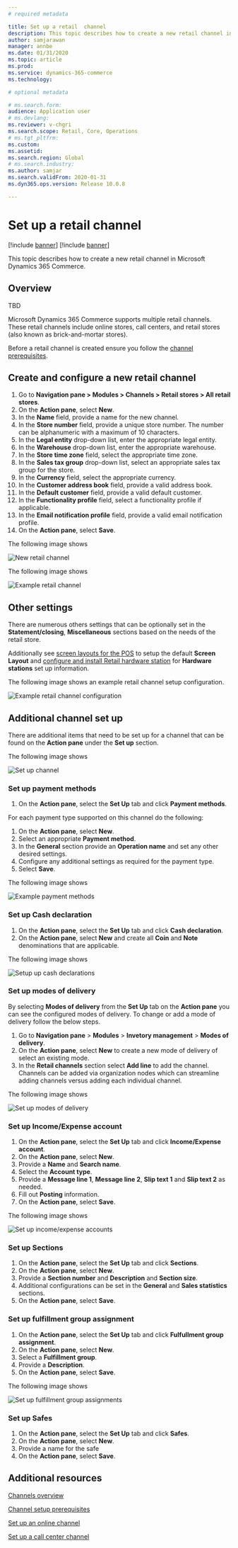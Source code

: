 ```yaml
---
# required metadata

title: Set up a retail  channel
description: This topic describes how to create a new retail channel in Microsoft Dynamics 365 Commerce.
author: samjarawan
manager: annbe
ms.date: 01/31/2020
ms.topic: article
ms.prod: 
ms.service: dynamics-365-commerce
ms.technology: 

# optional metadata

# ms.search.form: 
audience: Application user
# ms.devlang: 
ms.reviewer: v-chgri
ms.search.scope: Retail, Core, Operations
# ms.tgt_pltfrm: 
ms.custom: 
ms.assetid: 
ms.search.region: Global
# ms.search.industry: 
ms.author: samjar
ms.search.validFrom: 2020-01-31
ms.dyn365.ops.version: Release 10.0.8

---
```

# Set up a retail channel

[!include [banner](../includes/preview-banner.md)]
[!include [banner](../includes/banner.md)]

This topic describes how to create a new retail channel in Microsoft Dynamics 365 Commerce.

## Overview
TBD

Microsoft Dynamics 365 Commerce supports multiple retail channels. These retail channels include online stores, call centers, and retail stores (also known as brick-and-mortar stores).

Before a retail channel is created ensure you follow the [channel prerequisites](channels-prerequisites.md).

## Create and configure a new retail channel

1. Go to **Navigation pane \> Modules \> Channels \> Retail stores \> All retail stores**.
1. On the **Action pane**, select **New**.
1. In the **Name** field, provide a name for the new channel.
1. In the **Store number** field, provide a unique store number. The number can be alphanumeric with a maximum of 10 characters.
1. In the **Legal entity** drop-down list, enter the appropriate legal entity.
1. In the **Warehouse** drop-down list, enter the appropriate warehouse.
1. In the **Store time zone** field, select the appropriate time zone.
1. In the **Sales tax group** drop-down list, select an appropriate sales tax group for the store.
1. In the **Currency** field, select the appropriate currency.
1. In the **Customer address book** field, provide a valid address book.
1. In the **Default customer** field, provide a valid default customer.
1. In the **Functionality profile** field, select a functionality profile if applicable.
1. In the **Email notification profile** field, provide a valid email notification profile.
1. On the **Action pane**, select **Save**.

The following image shows

![New retail channel](media/channel-setup-retail-1.png)

The following image shows

![Example retail channel](media/channel-setup-retail-2.png)

## Other settings

There are numerous others settings that can be optionally set in the **Statement/closing**, **Miscellaneous** sections based on the needs of the retail store.

Additionally see [screen layouts for the POS](https://docs.microsoft.com/en-us/dynamics365/retail/pos-screen-layouts?toc=/dynamics365/commerce/toc.json) to setup the default **Screen Layout** and [configure and install Retail hardware station](https://docs.microsoft.com/en-us/dynamics365/retail/retail-hardware-station-configuration-installation) for **Hardware stations** set up information.

The following image shows an example retail channel setup configuration.

![Example retail channel configuration](media/channel-setup-retail-3.png)

## Additional channel set up
There are additional items that need to be set up for a channel that can be found on the **Action pane** under the **Set up** section.

The following image shows

![Set up channel](media/channel-setup-retail-4.png)

### Set up payment methods

1. On the **Action pane**, select the **Set Up** tab and click **Payment methods**.

For each payment type supported on this channel do the following:
1. On the **Action pane**, select **New**.
1. Select an appropriate **Payment method**.
1. In the **General** section provide an **Operation name** and set any other desired settings.
1. Configure any additional settings as required for the payment type.
1. Select **Save**.

The following image shows

![Example payment methods](media/channel-setup-retail-5.png)

### Set up Cash declaration

1. On the **Action pane**, select the **Set Up** tab and click **Cash declaration**.
1. On the **Action pane**, select **New** and create all **Coin** and **Note** denominations that are applicable.

The following image shows

![Setup up cash declarations](media/channel-setup-retail-6.png)

### Set up modes of delivery

By selecting **Modes of delivery** from the **Set Up** tab on the **Action pane** you can see the configured modes of delivery.  To change or add a mode of delivery follow the below steps.

1. Go to **Navigation pane** > **Modules** > **Invetory management** > **Modes of delivery**.
1. On the **Action pane**, select **New** to create a new mode of delivery of select an existing mode.
1. In the **Retail channels** section select **Add line** to add the channel.  Channels can be added via organization nodes which can streamline adding channels versus adding each individual channel.

The following image shows

![Set up modes of delivery](media/channel-setup-retail-7.png)

### Set up Income/Expense account
1. On the **Action pane**, select the **Set Up** tab and click **Income/Expense account**.
1. On the **Action pane**, select **New**.
1. Provide a **Name** and **Search name**.
1. Select the **Account type**.
1. Provide a **Message line 1**, **Message line 2**, **Slip text 1** and **Slip text 2** as needed.
1. Fill out **Posting** information.
1. On the **Action pane**, select **Save**.

The following image shows

![Set up income/expense accounts](media/channel-setup-retail-8.png)

### Set up Sections

1. On the **Action pane**, select the **Set Up** tab and click **Sections**.
1. On the **Action pane**, select **New**.
1. Provide a **Section number** and **Description** and **Section size**.
1. Additional configurations can be set in the **General** and **Sales statistics** sections.
1. On the **Action pane**, select **Save**.

### Set up fulfillment group assignment

1. On the **Action pane**, select the **Set Up** tab and click **Fulfullment group assignment**.
1. On the **Action pane**, select **New**.
1. Select a **Fulfillment group**.
1. Provide a **Description**.
1. On the **Action pane**, select **Save**.

The following image shows

![Set up fulfillment group assignments](media/channel-setup-retail-9.png)

### Set up Safes

1. On the **Action pane**, select the **Set Up** tab and click **Safes**.
1. On the **Action pane**, select **New**.
1. Provide a name for the safe
1. On the **Action pane**, select **Save**.

## Additional resources

[Channels overview](channels-overview.md)

[Channel setup prerequisites](channels-prerequisites.md)

[Set up an online channel](channel-setup-online.md)

[Set up a call center channel](channel-setup-callcenter.md)

